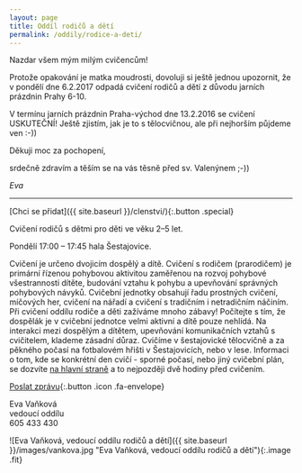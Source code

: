```yaml
---
layout: page
title: Oddíl rodičů a dětí
permalink: /oddily/rodice-a-deti/
---
```


Nazdar všem mým milým cvičencům!

Protože opakování je matka moudrosti, dovoluji si ještě jednou upozornit, že v pondělí dne 6.2.2017 odpadá cvičení rodičů a dětí z důvodu jarních prázdnin Prahy 6-10.

V termínu jarních prázdnin Praha-východ dne 13.2.2016 se cvičení USKUTEČNÍ! Ještě zjistím, jak je to s tělocvičnou, ale při nejhorším půjdeme ven :-))

Děkuji moc za pochopení,

srdečně zdravím a těším se na vás těsně před sv. Valenýnem ;-))

_Eva_

---


[Chci se přidat]({{ site.baseurl }}/clenstvi/){:.button .special}

Cvičení rodičů s dětmi pro děti ve věku 2–5 let.

Pondělí 17:00 – 17:45 hala Šestajovice.

Cvičení je určeno dvojicím dospělý a dítě. Cvičení s rodičem (prarodičem) je primární řízenou pohybovou aktivitou zaměřenou na rozvoj pohybové všestrannosti dítěte, budování vztahu k pohybu a upevňování správných pohybových návyků. Cvičební jednotky obsahují řadu prostných cvičení, míčových her, cvičení na nářadí a cvičení s tradičním i netradičním náčiním. Při cvičení oddílu rodiče a děti zažíváme mnoho zábavy! Počítejte s tím, že dospělák je v cvičební jednotce velmi aktivní a dítě pouze nehlídá. Na interakci mezi dospělým a dítětem, upevňování komunikačních vztahů s cvičitelem, klademe zásadní důraz. Cvičíme v šestajovické tělocvičně a za pěkného počasí na fotbalovém hřišti v Šestajovicích, nebo v lese. Informaci o tom, kde se konkrétní den cvičí - sporné počasí, nebo jiný cvičební plán, se dozvíte [na hlavní straně](/) a to nejpozději dvě hodiny před cvičením.

[Poslat zprávu](#f){:.button .icon .fa-envelope}

Eva Vaňková  
vedoucí oddílu  
605 433 430  


![Eva Vaňková, vedoucí oddílu rodičů a dětí]({{ site.baseurl }}/images/vankova.jpg "Eva Vaňková, vedoucí oddílu rodičů a dětí"){:.image .fit}

